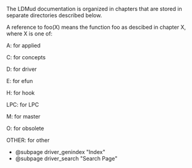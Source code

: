 The LDMud documentation is organized in chapters that are stored in separate directories described below.

A reference to foo(X) means the function foo as descibed in chapter X, where X is one of:

   A: 
      for applied

   C: 
      for concepts

   D: 
      for driver

   E: 
      for efun

   H: 
      for hook

   LPC: 
      for LPC

   M: 
      for master

   O: 
      for obsolete

   OTHER: 
      for other

- @subpage driver_genindex "Index"
- @subpage driver_search "Search Page"
